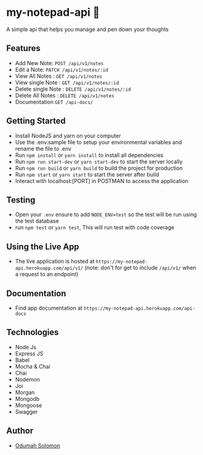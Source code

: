 # my-notepad-api 📒

A simple api that helps you manage and pen down your thoughts

## Features

- Add New Note: `POST /api/v1/notes`
- Edit a Note: `PATCH /api/v1/notes/:id`
- View All Notes : `GET /api/v1/notes`
- View single Note : `GET /api/v1/notes/:id`
- Delete single Note : `DELETE /api/v1/notes/:id`
- Delete All Notes : `DELETE /api/v1/notes`
- Documentation `GET /api-docs/`

## Getting Started

- Install NodeJS and yarn on your computer
- Use the .env.sample file to setup your environmental variables and rename the file to .env
- Run `npm install` or `yarn install` to install all dependencies
- Run `npm run start-dev` or `yarn start-dev` to start the server locally
- Run `npm run build` or `yarn build` to build the project for production
- Run `npm start` or `yarn start` to start the server after build
- Interact with localhost:[PORT] in POSTMAN to access the application

## Testing

- Open your `.env` ensure to add `NODE_ENV=test` so the test will be run using the test database
- run `npm test` or `yarn test`, This will run test with code coverage

## Using the Live App

- The live application is hosted at `https://my-notepad-api.herokuapp.com/api/v1/` (note: don't for get to include `/api/v1/` when a request to an endpoint)

## Documentation

- Find app documentation at `https://my-notepad-api.herokuapp.com/api-docs`

## Technologies

- Node Js
- Express JS
- Babel
- Mocha & Chai
- Chai
- Nodemon
- Joi
- Morgan
- Mongodb
- Mongoose
- Swagger

## Author

- [Odumah Solomon](https://github.com/slimsolz)
